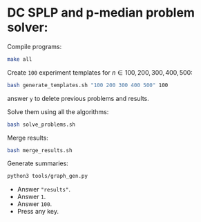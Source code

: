 # DC SPLP and p-median problem solver:

Compile programs:
```bash
make all
```

Create `100` experiment templates for $n \in {100,200,300,400,500}$:
```bash
bash generate_templates.sh "100 200 300 400 500" 100
```
answer `y` to delete previous problems and results.

Solve them using all the algorithms:
```bash
bash solve_problems.sh
```

Merge results:
```bash
bash merge_results.sh
```

Generate summaries:
```bash
python3 tools/graph_gen.py
```
- Answer `"results"`.
- Answer `1`.
- Answer `100`.
- Press any key.
